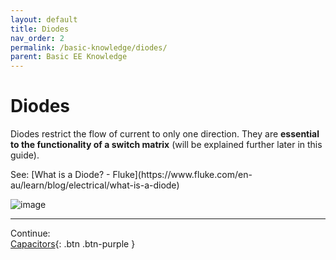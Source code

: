 ```yaml
---
layout: default
title: Diodes
nav_order: 2
permalink: /basic-knowledge/diodes/
parent: Basic EE Knowledge
---
```


# Diodes

Diodes restrict the flow of current to only one direction. They are **essential to the functionality of a switch matrix** (will be explained further later in this guide).

<div class="code-example" markdown="1">
See: [What is a Diode? - Fluke](https://www.fluke.com/en-au/learn/blog/electrical/what-is-a-diode)

![image](https://cdn1.byjus.com/wp-content/uploads/2017/10/Diodes-symbol.png)
</div>

---

Continue: <br>
[Capacitors](/basic-knowledge/capacitors/){: .btn .btn-purple }
